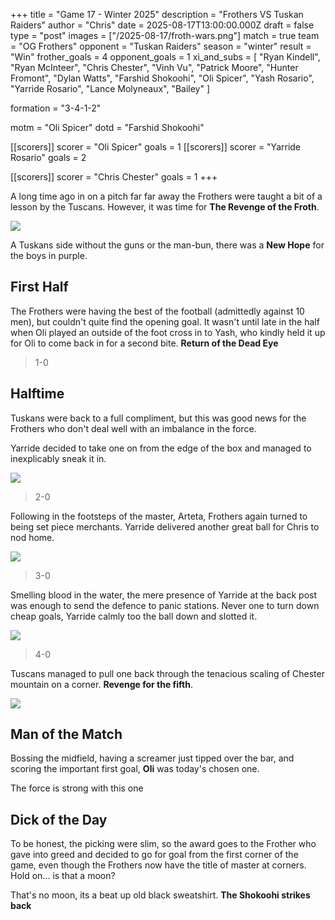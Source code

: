 +++ 
title = "Game 17 - Winter 2025"
description = "Frothers VS Tuskan Raiders"
author = "Chris"
date = 2025-08-17T13:00:00.000Z
draft = false
type = "post"
images = ["/2025-08-17/froth-wars.png"]
match = true
team = "OG Frothers"
opponent = "Tuskan Raiders"
season = "winter"
result = "Win"
frother_goals = 4
opponent_goals = 1
xi_and_subs = [
 "Ryan Kindell",
 "Ryan McInteer",
 "Chris Chester",
 "Vinh Vu",
 "Patrick Moore",
"Hunter Fromont",
"Dylan Watts",
 "Farshid Shokoohi", 
 "Oli Spicer",
"Yash Rosario",
"Yarride Rosario",
 "Lance Molyneaux",
 "Bailey"
]

formation = "3-4-1-2"

motm = "Oli Spicer"
dotd = "Farshid Shokoohi"


[[scorers]]
 scorer = "Oli Spicer"
 goals = 1
[[scorers]]
 scorer = "Yarride Rosario"
 goals = 2

[[scorers]]
 scorer = "Chris Chester"
 goals = 1
+++

A long time ago in on a pitch far far away the Frothers were taught a bit of a lesson by the Tuscans. However, it was time for **The Revenge of the Froth**.

![](/2025-08-17/frother-wars2.png)

A Tuskans side without the guns or the man-bun, there was a **New Hope** for the boys in purple.


## First Half
The Frothers were having the best of the football (admittedly against 10 men), but couldn't quite find the opening goal. It wasn't until late in the half when Oli played an outside of the foot cross in to Yash, who kindly held it up for Oli to come back in for a second bite. **Return of the Dead Eye**

> 1-0

## Halftime
Tuskans were back to a full compliment, but this was good news for the Frothers who don't deal well with an imbalance in the force.

Yarride decided to take one on from the edge of the box and managed to inexplicably sneak it in.

![](https://media1.tenor.com/m/Ja9Ji3jz3YEAAAAd/star-wars-obiwan.gif)

> 2-0

Following in the footsteps of the master, Arteta, Frothers again turned to being set piece merchants. Yarride delivered another great ball for Chris to nod home.

![](https://media1.tenor.com/m/BM4C3bXmz2wAAAAd/clone-wars-star-wars.gif)

> 3-0

Smelling blood in the water, the mere presence of Yarride at the back post was enough to send the defence to panic stations. Never one to turn down cheap goals, Yarride calmly too the ball down and slotted it.

![](https://media1.tenor.com/m/eyubxiGAADwAAAAd/anakin-star-wars.gif)

> 4-0

Tuscans managed to pull one back through the tenacious scaling of Chester mountain on a corner. **Revenge for the fifth**.

![](https://media1.tenor.com/m/s2q63Iz1IIAAAAAd/tuskenpcd.gif)

## Man of the Match
Bossing the midfield, having a screamer just tipped over the bar, and scoring the important first goal, **Oli** was today's chosen one.

The force is strong with this one

## Dick of the Day
To be honest, the picking were slim, so the award goes to the Frother who gave into greed and decided to go for goal from the first corner of the game, even though the Frothers now have the title of master at corners. Hold on... is that a moon?

That's no moon, its a beat up old black sweatshirt. **The Shokoohi strikes back**
